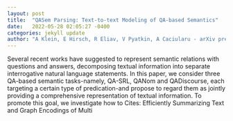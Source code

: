```yaml
---
layout: post
title:  "QASem Parsing: Text-to-text Modeling of QA-based Semantics"
date:   2022-05-28 02:05:27 -0400
categories: jekyll update
author: "A Klein, E Hirsch, R Eliav, V Pyatkin, A Caciularu - arXiv preprint arXiv , 2022"
---
```

Several recent works have suggested to represent semantic relations with questions and answers, decomposing textual information into separate interrogative natural language statements. In this paper, we consider three QA-based semantic tasks-namely, QA-SRL, QANom and QADiscourse, each targeting a certain type of predication-and propose to regard them as jointly providing a comprehensive representation of textual information. To promote this goal, we investigate how to  Cites: Efficiently Summarizing Text and Graph Encodings of Multi